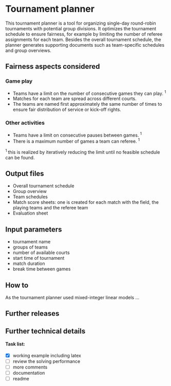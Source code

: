 # Tournament planner
This tournament planner is a tool for organizing single-day round-robin tournaments with potential group divisions. It optimizes the tournament schedule to ensure fairness, for example by limiting the number of referee assignments for each team. Besides the overall tournament schedule, the planner generates supporting documents such as team-specific schedules and group overviews.

## Fairness aspects considered
### Game play
- Teams have a limit on the number of consecutive games they can play. <sup> 1 </sup>
- Matches for each team are spread across different courts.
- The teams are named first approximately the same number of times to ensure fair distribution of service or kick-off rights.
### Other activities
- Teams have a limit on consecutive pauses between games. <sup> 1 </sup>
- There is a maximum number of games a team can referee. <sup> 1 </sup>

<sup> 1 </sup> this is realized by iteratively reducing the limit until no feasible schedule can be found.

## Output files
- Overall tournament schedule
- Group overview
- Team schedules
- Match score sheets: one is created for each match with the field, the playing teams and the referee team
- Evaluation sheet

## Input parameters
- tournament name
- groups of teams
- number of available courts
- start time of tournament
- match duration
- break time between games

## How to
As the tournament planner used mixed-integer linear models ...

## Further releases

## Further technical details

#### Task list:
- [x] working example including latex
- [ ] review the solving performance
- [ ] more comments
- [ ] documentation
- [ ] readme
